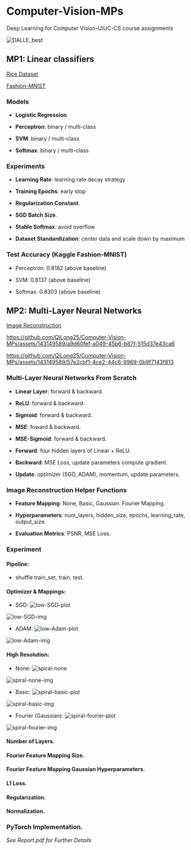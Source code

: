 # Computer-Vision-MPs
Deep Learning for Computer Vision-UIUC-CS course assignments

![DALLE_best](https://github.com/QiLong25/Computer-Vision-MPs/assets/143149589/8bd17801-3086-48a6-8155-01726b019bb0)


## MP1: Linear classifiers
[Rice Dataset](https://www.kaggle.com/datasets/mssmartypants/rice-type-classification)

[Fashion-MNIST](https://github.com/zalandoresearch/fashion-mnist)

### Models
  * **Logistic Regression**.

  * **Perceptron**: binary / multi-class

  * **SVM**: binary / multi-class

  * **Softmax**: binary / multi-class

### Experiments
  * **Learning Rate**: learning rate decay strategy

  * **Training Epochs**: early stop

  * **Regularization Constant**.

  * **SGD Batch Size**.

  * **Stable Softmax**: avoid overflow

  * **Dataset Standardization**: center data and scale down by maximum

### Test Accuracy (Kaggle Fashion-MNIST)
  * Perceptron: 0.8182 (above baseline)

  * SVM: 0.8137 (above baseline)

  * Softmax: 0.8303 (above baseline)

## MP2: Multi-Layer Neural Networks

[Image Reconstruction](https://bmild.github.io/fourfeat/)

https://github.com/QiLong25/Computer-Vision-MPs/assets/143149589/a9d60fef-a049-45b6-b87f-515d37e43ca6

https://github.com/QiLong25/Computer-Vision-MPs/assets/143149589/57e2cbf1-4ce2-44c6-9969-0b9f7143f813

### Multi-Layer Neural Networks From Scratch

 *  **Linear Layer**: forward & backward.

 *  **ReLU**: forward & backward.

 *  **Sigmoid**: forward & backward.

 *  **MSE**: foward & backward.

 *  **MSE-Sigmoid**: forward & backward.

 *  **Forward**: four hidden layers of Linear + ReLU.

 *  **Backward**: MSE Loss, update parameters compute gradient.

 *  **Update**: optimizer (SGD, ADAM), momentum, update parameters.

### Image Reconstruction Helper Functions

 *  **Feature Mapping**: None, Basic, Gaussian. Fourier Mapping.

 *  **Hyperparameters**: num_layers, hidden_size, epochs, learning_rate, output_size.

 *  **Evaluation Metrics**: PSNR, MSE Loss.

### Experiment

####  **Pipeline**: 
 *  shuffle train_set, train, test.

####  **Optimizer & Mappings**:
 *  SGD:
![low-SGD-plot](https://github.com/QiLong25/Computer-Vision-MPs/assets/143149589/c531e541-3ee8-4038-ac84-23babb067aaa)

![low-SGD-img](https://github.com/QiLong25/Computer-Vision-MPs/assets/143149589/baec1093-707b-4304-8b67-eef775646c79)

 *  ADAM:
![low-Adam-plot](https://github.com/QiLong25/Computer-Vision-MPs/assets/143149589/750bc8da-80e2-4a27-904a-c7eeccec7eb0)

![low-Adam-img](https://github.com/QiLong25/Computer-Vision-MPs/assets/143149589/0d2a3539-3fe9-4909-bea0-434213f647be)

####  **High Resolution**:
 *  None:
 ![spiral-none](https://github.com/QiLong25/Computer-Vision-MPs/assets/143149589/81bb33d3-867b-4e49-aeef-5bab0ef4c5fd)

![spiral-none-img](https://github.com/QiLong25/Computer-Vision-MPs/assets/143149589/25fb0d04-bc34-45cf-a3c9-b2a03c696e56)

 *  Basic:
![spiral-basic-plot](https://github.com/QiLong25/Computer-Vision-MPs/assets/143149589/c3d708a0-9dbc-411d-a99a-252d49c39483)

![spiral-basic-img](https://github.com/QiLong25/Computer-Vision-MPs/assets/143149589/cefd6db0-35c0-4e08-9150-9749ccc17052)

 *  Fourier (Gaussian):
![spiral-fourier-plot](https://github.com/QiLong25/Computer-Vision-MPs/assets/143149589/89ded132-58e9-4bf0-a228-06bd43d8452b)

![spiral-fourier-img](https://github.com/QiLong25/Computer-Vision-MPs/assets/143149589/6e65c220-6a14-4f70-967e-3310b6b7166b)

#### **Number of Layers**.

#### **Fourier Feature Mapping Size**.

#### **Fourier Feature Mapping Gaussian Hyperparameters**.

#### **L1 Loss**.

#### **Regularization**.

#### **Normalization**.

### PyTorch Implementation.

*See Report.pdf for Further Details*


















